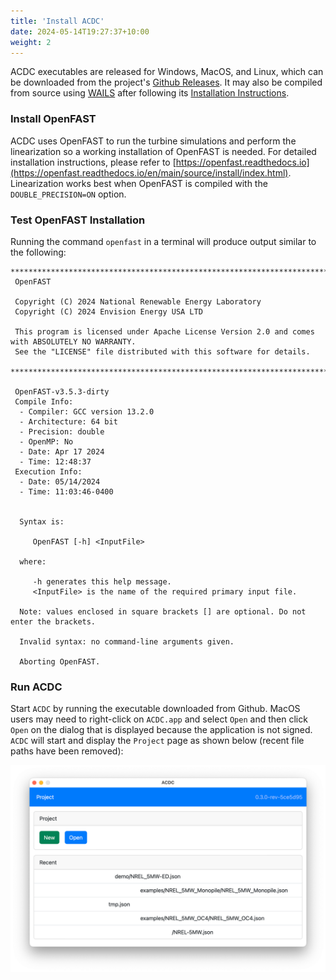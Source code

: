 ```yaml
---
title: 'Install ACDC'
date: 2024-05-14T19:27:37+10:00
weight: 2
---
```


ACDC executables are released for Windows, MacOS, and Linux, which can be downloaded from the project's [Github Releases](https://github.com/deslaughter/acdc-app/releases). It may also be compiled from source using [WAILS](https://wails.io/) after following its [Installation Instructions](https://wails.io/docs/gettingstarted/installation). 

### Install OpenFAST

ACDC uses OpenFAST to run the turbine simulations and perform the linearization so a working installation of OpenFAST is needed. For detailed installation instructions, please refer to [https://openfast.readthedocs.io](https://openfast.readthedocs.io/en/main/source/install/index.html). Linearization works best when OpenFAST is compiled with the `DOUBLE_PRECISION=ON` option.

### Test OpenFAST Installation

Running the command `openfast` in a terminal will produce output similar to the following:

```
**************************************************************************************************
 OpenFAST

 Copyright (C) 2024 National Renewable Energy Laboratory
 Copyright (C) 2024 Envision Energy USA LTD

 This program is licensed under Apache License Version 2.0 and comes with ABSOLUTELY NO WARRANTY.
 See the "LICENSE" file distributed with this software for details.
 **************************************************************************************************

 OpenFAST-v3.5.3-dirty
 Compile Info:
  - Compiler: GCC version 13.2.0
  - Architecture: 64 bit
  - Precision: double
  - OpenMP: No
  - Date: Apr 17 2024
  - Time: 12:48:37
 Execution Info:
  - Date: 05/14/2024
  - Time: 11:03:46-0400


  Syntax is:

     OpenFAST [-h] <InputFile>

  where:

     -h generates this help message.
     <InputFile> is the name of the required primary input file.

  Note: values enclosed in square brackets [] are optional. Do not enter the brackets.

  Invalid syntax: no command-line arguments given.

  Aborting OpenFAST.
```

### Run ACDC

Start `ACDC` by running the executable downloaded from Github. MacOS users may need to right-click on `ACDC.app` and select `Open` and then click `Open` on the dialog that is displayed because the application is not signed. `ACDC` will start and display the `Project` page as shown below (recent file paths have been removed):

![Project](project.png)
